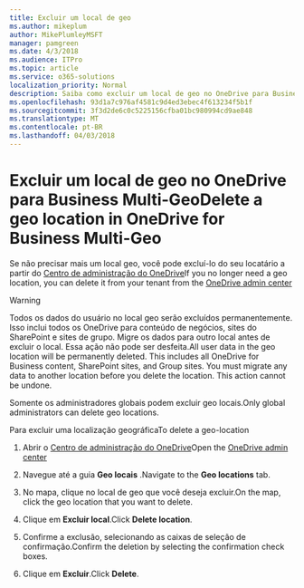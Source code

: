 ```yaml
---
title: Excluir um local de geo
ms.author: mikeplum
author: MikePlumleyMSFT
manager: pamgreen
ms.date: 4/3/2018
ms.audience: ITPro
ms.topic: article
ms.service: o365-solutions
localization_priority: Normal
description: Saiba como excluir um local de geo no OneDrive para Business Multi-Geo.
ms.openlocfilehash: 93d1a7c976af4581c9d4ed3ebec4f613234f5b1f
ms.sourcegitcommit: 3f3d2de6c0c5225156cfba01bc980994cd9ae848
ms.translationtype: MT
ms.contentlocale: pt-BR
ms.lasthandoff: 04/03/2018
---
```

# <a name="delete-a-geo-location-in-onedrive-for-business-multi-geo"></a><span data-ttu-id="4cad4-103">Excluir um local de geo no OneDrive para Business Multi-Geo</span><span class="sxs-lookup"><span data-stu-id="4cad4-103">Delete a geo location in OneDrive for Business Multi-Geo</span></span>

<span data-ttu-id="4cad4-104">Se não precisar mais um local geo, você pode excluí-lo do seu locatário a partir do [Centro de administração do OneDrive](https://admin.onedrive.com)</span><span class="sxs-lookup"><span data-stu-id="4cad4-104">If you no longer need a geo location, you can delete it from your tenant from the [OneDrive admin center](https://admin.onedrive.com)</span></span>

> [!WARNING]
> <span data-ttu-id="4cad4-p101">Todos os dados do usuário no local geo serão excluídos permanentemente. Isso inclui todos os OneDrive para conteúdo de negócios, sites do SharePoint e sites de grupo. Migre os dados para outro local antes de excluir o local. Essa ação não pode ser desfeita.</span><span class="sxs-lookup"><span data-stu-id="4cad4-p101">All user data in the geo location will be permanently deleted. This includes all OneDrive for Business content, SharePoint sites, and Group sites. You must migrate any data to another location before you delete the location. This action cannot be undone.</span></span>

<span data-ttu-id="4cad4-109">Somente os administradores globais podem excluir geo locais.</span><span class="sxs-lookup"><span data-stu-id="4cad4-109">Only global administrators can delete geo locations.</span></span>

<span data-ttu-id="4cad4-110">Para excluir uma localização geográfica</span><span class="sxs-lookup"><span data-stu-id="4cad4-110">To delete a geo-location</span></span>

1. <span data-ttu-id="4cad4-111">Abrir o [Centro de administração do OneDrive](https://admin.onedrive.com)</span><span class="sxs-lookup"><span data-stu-id="4cad4-111">Open the [OneDrive admin center](https://admin.onedrive.com)</span></span>

2. <span data-ttu-id="4cad4-112">Navegue até a guia **Geo locais** .</span><span class="sxs-lookup"><span data-stu-id="4cad4-112">Navigate to the **Geo locations** tab.</span></span>

3. <span data-ttu-id="4cad4-113">No mapa, clique no local de geo que você deseja excluir.</span><span class="sxs-lookup"><span data-stu-id="4cad4-113">On the map, click the geo location that you want to delete.</span></span>

4. <span data-ttu-id="4cad4-114">Clique em **Excluir local**.</span><span class="sxs-lookup"><span data-stu-id="4cad4-114">Click **Delete location**.</span></span>

5. <span data-ttu-id="4cad4-115">Confirme a exclusão, selecionando as caixas de seleção de confirmação.</span><span class="sxs-lookup"><span data-stu-id="4cad4-115">Confirm the deletion by selecting the confirmation check boxes.</span></span>

6. <span data-ttu-id="4cad4-116">Clique em **Excluir**.</span><span class="sxs-lookup"><span data-stu-id="4cad4-116">Click **Delete**.</span></span>



